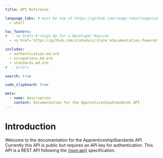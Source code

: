 ```yaml
---
title: API Reference

language_tabs: # must be one of https://github.com/rouge-ruby/rouge/wiki/List-of-supported-languages-and-lexers
  - shell

toc_footers:
#  - <a href='#'>Sign Up for a Developer Key</a>
  - <a href='https://github.com/slatedocs/slate'>Documentation Powered by Slate</a>

includes:
  - authentication.md.erb
  - occupations.md.erb
  - standards.md.erb
#  - errors

search: true

code_clipboard: true

meta:
  - name: description
    content: Documentation for the ApprenticeshipStandards API
---
```


# Introduction

Welcome to the documentation for the ApprenticeshipStandards API. Currently this
API is public but requires an API key for authentication. This API is a REST API
following the [{json:api}](https://jsonapi.org/format/) specification.
